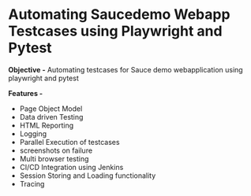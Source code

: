 # Automating Saucedemo Webapp Testcases using Playwright and Pytest

**Objective -** 
 Automating testcases for Sauce demo 
webapplication using playwright and pytest

**Features -**
 - Page Object Model 
 - Data driven Testing
 - HTML Reporting
 - Logging
 - Parallel Execution of testcases
 - screenshots on failure
 - Multi browser testing
 - CI/CD Integration using Jenkins
 - Session Storing and Loading functionality
 - Tracing 